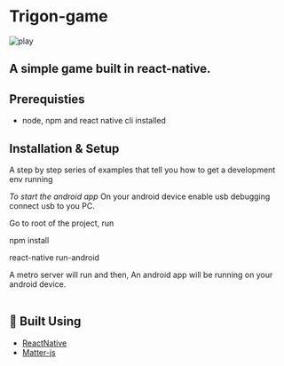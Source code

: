 # Trigon-game

![play](https://user-images.githubusercontent.com/50537259/95474354-a145f300-09a2-11eb-9da7-91ff8e14439e.gif)

## A simple game built in react-native.

## Prerequisties

* node, npm and react native cli installed 

## Installation & Setup 

A step by step series of examples that tell you how to get a development env running

*To start the android app*
On your android device enable usb debugging connect usb to you PC.

Go to root of the project, run


npm install



react-native run-android

A metro server will run and then,
An android app will be running on your android device.
<br />
<br />


##  🏁 Built Using

* [ReactNative](https://reactnative.dev/)
* [Matter-js](https://brm.io/matter-js/)
